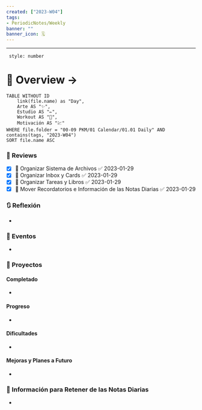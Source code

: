 ```yaml
---
created: ["2023-W04"]
tags: 
- PeriodicNotes/Weekly
banner: ""
banner_icon: 🗓️
---
```

___
```toc
 style: number
```
# 🌌 Overview -> 
```dataview
TABLE WITHOUT ID
	link(file.name) as "Day",
	Arte AS "✨",
	Estudio AS "✏️",
	Workout AS "💪",
	Motivación AS "💹"
WHERE file.folder = "00-09 PKM/01 Calendar/01.01 Daily" AND 
contains(tags, "2023-W04")
SORT file.name ASC
```

### 📑 Reviews
- [x] 🔼 Organizar Sistema de Archivos ✅ 2023-01-29
- [x] 🔼 Organizar Inbox y Cards ✅ 2023-01-29
- [x] 🔼 Organizar Tareas y Libros ✅ 2023-01-29
- [x] 🔼 Mover Recordatorios e Información de las Notas Diarias ✅ 2023-01-29

### 🔃 Reflexión
- 
### 📜 Eventos
- 
### 📃 Proyectos
#### **Completado**
- 
#### **Progreso**
- 
#### **Dificultades**
- 
#### **Mejoras y Planes a Futuro**
- 
### 💾 Información para Retener de las Notas Diarias
- 